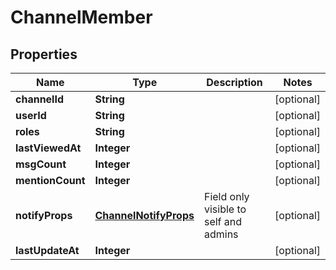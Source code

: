 
# ChannelMember

## Properties
Name | Type | Description | Notes
------------ | ------------- | ------------- | -------------
**channelId** | **String** |  |  [optional]
**userId** | **String** |  |  [optional]
**roles** | **String** |  |  [optional]
**lastViewedAt** | **Integer** |  |  [optional]
**msgCount** | **Integer** |  |  [optional]
**mentionCount** | **Integer** |  |  [optional]
**notifyProps** | [**ChannelNotifyProps**](ChannelNotifyProps.md) | Field only visible to self and admins |  [optional]
**lastUpdateAt** | **Integer** |  |  [optional]



